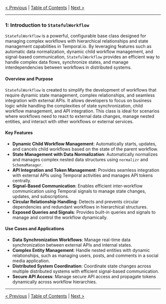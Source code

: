 [< Previous](./conclusion_and_further_reading.md) | [Table of Contents](./StatefulWorkflow.md) | [Next >](./getting_started.md)


---

### 1: Introduction to `StatefulWorkflow`

`StatefulWorkflow` is a powerful, configurable base class designed for managing complex workflows with hierarchical relationships and state management capabilities in Temporal.io. By leveraging features such as automatic data normalization, dynamic child workflow management, and signal-based communication, `StatefulWorkflow` provides an efficient way to handle complex data flows, synchronize states, and manage interdependencies between workflows in distributed systems.

#### Overview and Purpose

`StatefulWorkflow` is created to simplify the development of workflows that require dynamic state management, complex relationships, and seamless integration with external APIs. It allows developers to focus on business logic while handling the complexities of state synchronization, child workflow management, and API integration. This class is ideal for scenarios where workflows need to react to external data changes, manage nested entities, and interact with other workflows or external services.

#### Key Features

- **Dynamic Child Workflow Management**: Automatically starts, updates, and cancels child workflows based on the state of the parent workflow.
- **State Management with Data Normalization**: Automatically normalizes and manages complex nested data structures using `normalizr` and `SchemaManager`.
- **API Integration and Token Management**: Provides seamless integration with external APIs using Temporal activities and manages API tokens centrally.
- **Signal-Based Communication**: Enables efficient inter-workflow communication using Temporal signals to manage state changes, updates, and subscriptions.
- **Circular Relationship Handling**: Detects and prevents circular dependencies and redundant workflows in hierarchical structures.
- **Exposed Queries and Signals**: Provides built-in queries and signals to manage and control the workflow dynamically.

#### Use Cases and Applications

- **Data Synchronization Workflows**: Manage real-time data synchronization between external APIs and internal states.
- **Complex Entity Management**: Handle nested entities with dynamic relationships, such as managing users, posts, and comments in a social media application.
- **Distributed System Coordination**: Coordinate state changes across multiple distributed systems with efficient signal-based communication.
- **Secure API Access**: Manage secure API access and propagate tokens dynamically across workflow hierarchies.


---
[< Previous](./conclusion_and_further_reading.md) | [Table of Contents](./StatefulWorkflow.md) | [Next >](./getting_started.md)

